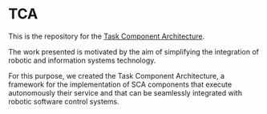 TCA
===



This is the repository for the [Task Component Architecture](https://github.com/yamunamaccarana/TCA/wiki).



The work presented is motivated by the aim of simplifying the integration of robotic and information systems technology.


For this purpose, we created the Task Component Architecture, a framework for the implementation of SCA components that execute autonomously their service and that can be seamlessly integrated with robotic software control systems.